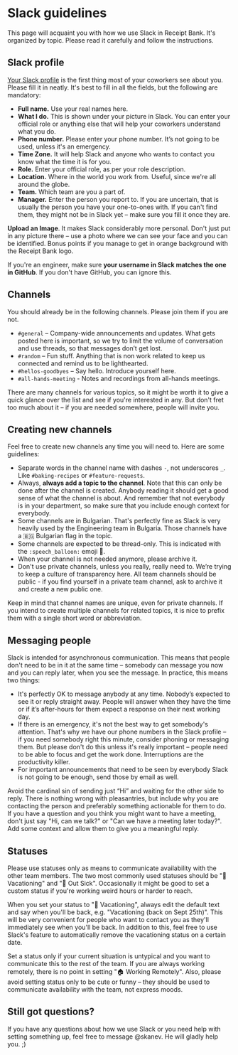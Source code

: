 # Slack guidelines

This page will acquaint you with how we use Slack in Receipt Bank. It's organized by topic. Please read it carefully and follow the instructions.

## Slack profile

[Your Slack profile](https://receipt-bank.slack.com/account/profile) is the first thing most of your coworkers see about you. Please fill it in neatly. It's best to fill in all the fields, but the following are mandatory:

* **Full name.** Use your real names here.
* **What I do.** This is shown under your picture in Slack. You can enter your official role or anything else that will help your coworkers understand what you do.
* **Phone number.** Please enter your phone number. It’s not going to be used, unless it's an emergency.
* **Time Zone.** It will help Slack and anyone who wants to contact you know what the time it is for you.
* **Role.** Enter your official role, as per your role description.
* **Location.** Where in the world you work from. Useful, since we're all around the globe.
* **Team.** Which team are you a part of.
* **Manager.** Enter the person you report to. If you are uncertain, that is usually the person you have your one-to-ones with. If you can't find them, they might not be in Slack yet – make sure you fill it once they are.

**Upload an Image**. It makes Slack considerably more personal. Don't just put in any picture there – use a photo where we can see your face and you can be identified. Bonus points if you manage to get in orange background with the Receipt Bank logo.

If you're an engineer, make sure **your username in Slack matches the one in GitHub**. If you don't have GitHub, you can ignore this.

## Channels

You should already be in the following channels. Please join them if you are not.

* `#general` – Company-wide announcements and updates. What gets posted here is important, so we try to limit the volume of conversation and use threads, so that messages don’t get lost.
* `#random` – Fun stuff. Anything that is non work related to keep us connected and remind us to be lighthearted.
* `#hellos-goodbyes` – Say hello. Introduce yourself here.
* `#all-hands-meeting` - Notes and recordings from all-hands meetings.

There are many channels for various topics, so it might be worth it to give a quick glance over the list and see if you're interested in any. But don't fret too much about it – if you are needed somewhere, people will invite you.

## Creating new channels

Feel free to create new channels any time you will need to. Here are some guidelines:

* Separate words in the channel name with dashes `-`, not underscores `_`. Like `#baking-recipes` or `#feature-requests`.
* Always, **always add a topic to the channel**. Note that this can only be done after the channel is created. Anybody reading it should get a good sense of what the channel is about. And remember that not everybody is in your department, so make sure that you include enough context for everybody.
* Some channels are in Bulgarian. That's perfectly fine as Slack is very heavily used by the Engineering team in Bulgaria. Those channels have a 🇧🇬 Bulgarian flag in the topic.
* Some channels are expected to be thread-only. This is indicated with the `:speech_balloon:` emoji 💬.
* When your channel is not needed anymore, please archive it.
* Don't use private channels, unless you really, really need to. We’re trying to keep a culture of transparency here. All team channels should be public - if you find yourself in a private team channel, ask to archive it and create a new public one.

Keep in mind that channel names are unique, even for private channels. If you intend to create multiple channels for related topics, it is nice to prefix them with a single short word or abbreviation.

## Messaging people

Slack is intended for asynchronous communication. This means that people don't need to be in it at the same time – somebody can message you now and you can reply later, when you see the message. In practice, this means two things:

* It's perfectly OK to message anybody at any time. Nobody’s expected to see it or reply straight away. People will answer when they have the time or if it’s after-hours for them expect a response on their next working day.
* If there is an emergency, it's not the best way to get somebody's attention. That's why we have our phone numbers in the Slack profile – if you need somebody right this minute, consider phoning or messaging them. But please don't do this unless it's really important – people need to be able to focus and get the work done. Interruptions are the productivity killer.
* For important announcements that need to be seen by everybody Slack is not going to be enough, send those by email as well.

Avoid the cardinal sin of sending just “Hi” and waiting for the other side to reply. There is nothing wrong with pleasantries, but include why you are contacting the person and preferably something actionable for them to do. If you have a question and you think you might want to have a meeting, don't just say "Hi, can we talk?" or "Can we have a meeting later today?". Add some context and allow them to give you a meaningful reply.

## Statuses

Please use statuses only as means to communicate availability with the other team members. The two
most commonly used statuses should be ":palm_tree: Vacationing" and ":face_with_thermometer: Out
Sick". Occasionally it might be good to set a custom status if you're working weird hours or harder
to reach.

When you set your status to ":palm_tree: Vacationing", always edit the default text and say when
you'll be back, e.g. "Vacationing (back on Sept 25th)". This will be very convenient for people who
want to contact you as they'll immediately see when you'll be back. In addition to this, feel free
to use Slack's feature to automatically remove the vacationing status on a certain date.

Set a status only if your current situation is untypical and you want to communicate this to the
rest of the team. If you are always working remotely, there is no point in setting ":house: Working
Remotely". Also, please avoid setting status only to be cute or funny – they should be used to
communicate availability with the team, not express moods.

## Still got questions?

If you have any questions about how we use Slack or you need help with setting something up, feel
free to message @skanev. He will gladly help you. ;)
